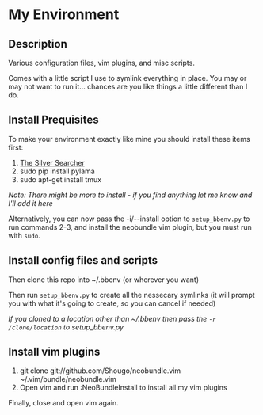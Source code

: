 My Environment
==============

Description
-----------
Various configuration files, vim plugins, and misc scripts.

Comes with a little script I use to symlink everything in place. You may or may
not want to run it... chances are you like things a little different than I do.


Install Prequisites
-------------------
To make your environment exactly like mine you should install these items first:

1. [The Silver Searcher](https://github.com/ggreer/the\_silver\_searcher#building-from-source)
2. sudo pip install pylama
3. sudo apt-get install tmux

*Note: There might be more to install - if you find anything let me know and
I'll add it here*

Alternatively, you can now pass the -i/--install option to `setup_bbenv.py`
to run commands 2-3, and install the neobundle vim plugin, but you must run with
`sudo`.


Install config files and scripts
--------------------------------
Then clone this repo into ~/.bbenv (or wherever you want)

Then run `setup_bbenv.py` to create all the nessecary symlinks (it will
prompt you with what it's going to create, so you can cancel if needed)

*If you cloned to a location other than ~/.bbenv then pass the `-r /clone/location`
to setup_bbenv.py*


Install vim plugins
-------------------
1. git clone git://github.com/Shougo/neobundle.vim ~/.vim/bundle/neobundle.vim
2. Open vim and run :NeoBundleInstall to install all my vim plugins

Finally, close and open vim again.
